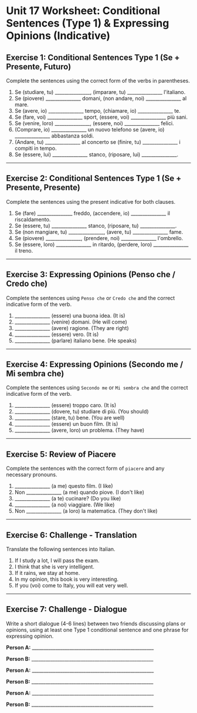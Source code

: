 # Unit 17 Worksheet: Conditional Sentences (Type 1) & Expressing Opinions (Indicative)

## Exercise 1: Conditional Sentences Type 1 (Se + Presente, Futuro)

Complete the sentences using the correct form of the verbs in parentheses.

1.  Se (studiare, tu) _______________, (imparare, tu) _______________ l'italiano.
2.  Se (piovere) _______________ domani, (non andare, noi) _______________ al mare.
3.  Se (avere, io) _______________ tempo, (chiamare, io) _______________ te.
4.  Se (fare, voi) _______________ sport, (essere, voi) _______________ più sani.
5.  Se (venire, loro) _______________, (essere, noi) _______________ felici.
6.  (Comprare, io) _______________ un nuovo telefono se (avere, io) _______________ abbastanza soldi.
7.  (Andare, tu) _______________ al concerto se (finire, tu) _______________ i compiti in tempo.
8.  Se (essere, lui) _______________ stanco, (riposare, lui) _______________.

---

## Exercise 2: Conditional Sentences Type 1 (Se + Presente, Presente)

Complete the sentences using the present indicative for both clauses.

1.  Se (fare) _______________ freddo, (accendere, io) _______________ il riscaldamento.
2.  Se (essere, tu) _______________ stanco, (riposare, tu) _______________.
3.  Se (non mangiare, tu) _______________, (avere, tu) _______________ fame.
4.  Se (piovere) _______________, (prendere, noi) _______________ l'ombrello.
5.  Se (essere, loro) _______________ in ritardo, (perdere, loro) _______________ il treno.

---

## Exercise 3: Expressing Opinions (Penso che / Credo che)

Complete the sentences using `Penso che` or `Credo che` and the correct indicative form of the verb.

1.  _______________ (essere) una buona idea. (It is)
2.  _______________ (venire) domani. (He will come)
3.  _______________ (avere) ragione. (They are right)
4.  _______________ (essere) vero. (It is)
5.  _______________ (parlare) italiano bene. (He speaks)

---

## Exercise 4: Expressing Opinions (Secondo me / Mi sembra che)

Complete the sentences using `Secondo me` or `Mi sembra che` and the correct indicative form of the verb.

1.  _______________ (essere) troppo caro. (It is)
2.  _______________ (dovere, tu) studiare di più. (You should)
3.  _______________ (stare, tu) bene. (You are well)
4.  _______________ (essere) un buon film. (It is)
5.  _______________ (avere, loro) un problema. (They have)

---

## Exercise 5: Review of Piacere

Complete the sentences with the correct form of `piacere` and any necessary pronouns.

1.  _______________ (a me) questo film. (I like)
2.  Non _______________ (a me) quando piove. (I don't like)
3.  _______________ (a te) cucinare? (Do you like)
4.  _______________ (a noi) viaggiare. (We like)
5.  Non _______________ (a loro) la matematica. (They don't like)

---

## Exercise 6: Challenge - Translation

Translate the following sentences into Italian.

1.  If I study a lot, I will pass the exam.
2.  I think that she is very intelligent.
3.  If it rains, we stay at home.
4.  In my opinion, this book is very interesting.
5.  If you (voi) come to Italy, you will eat very well.

---

## Exercise 7: Challenge - Dialogue

Write a short dialogue (4-6 lines) between two friends discussing plans or opinions, using at least one Type 1 conditional sentence and one phrase for expressing opinion.

**Person A:** ____________________________________________________

**Person B:** ____________________________________________________

**Person A:** ____________________________________________________

**Person B:** ____________________________________________________

**Person A:** ____________________________________________________

**Person B:** ____________________________________________________

